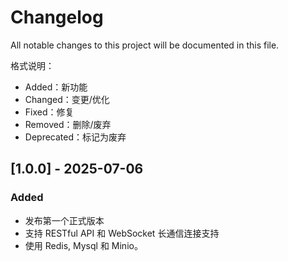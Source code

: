 # Changelog

All notable changes to this project will be documented in this file.

格式说明：

- Added：新功能
- Changed：变更/优化
- Fixed：修复
- Removed：删除/废弃
- Deprecated：标记为废弃

## [1.0.0] - 2025-07-06

### Added

- 发布第一个正式版本
- 支持 RESTful API 和 WebSocket 长通信连接支持
- 使用 Redis, Mysql 和 Minio。
